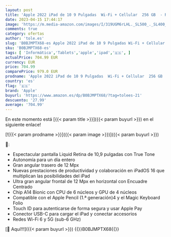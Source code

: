 ```yaml
---
layout: post
title: 'Apple 2022 iPad de 10 9 Pulgadas  Wi-Fi + Cellular  256 GB  - Rosa  10.ª generación '
date: 2023-04-15 17:44:17
image: 'https://m.media-amazon.com/images/I/319UGM6rLHL._SL500_._SL400_.jpg'
comments: true
category: ofertas
author: 'tole.es'
slug: 'B0BJMPTX68-es Apple 2022 iPad de 10 9 Pulgadas Wi-Fi + Cellular 256 GB -...'
sku: 'B0BJMPTX68-es'
tags: [ 'Informática','Tablets','apple','ipad','🇪🇸', ]
actualPrice: 704.99 EUR
currency: EUR
price: 704.99
comparePrice: 979.0 EUR
prodname: 'Apple 2022 iPad de 10 9 Pulgadas  Wi-Fi + Cellular  256 GB  - Rosa  10.ª generación '
country: 'es'
flag: '🇪🇸'
brand: 'Apple'
buyurl: 'https://www.amazon.es/dp/B0BJMPTX68/?tag=tolees-21'
descuento: '27.99'
average: '704.99'
---
```


En este momento está [{{< param title >}}]({{< param buyurl >}}) en el siguiente enlace!

[![{{< param prodname >}}]({{< param image >}})]({{< param buyurl >}})

🔎:

- Espectacular pantalla Liquid Retina de 10,9 pulgadas con True Tone
- Autonomía para un día entero
- Gran angular trasero de 12 Mpx
- Nuevas prestaciones de productividad y colaboración en iPadOS 16 que multiplican las posibilidades del iPad
- Ultra gran angular frontal de 12 Mpx en horizontal con Encuadre Centrado
- Chip A14 Bionic con CPU de 6 núcleos y GPU de 4 núcleos
- Compatible con el Apple Pencil (1.ª generación)4 y el Magic Keyboard Folio
- Touch ID para autenticarse de forma segura y usar Apple Pay
- Conector USB-C para cargar el iPad y conectar accesorios
- Redes Wi-Fi 6 y 5G (sub-6 GHz)

[🛒 Aquí!!!]({{< param buyurl >}})
{{<world>}}B0BJMPTX68{{</world>}}
